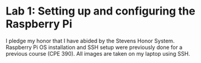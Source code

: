 # Lab 1: Setting up and configuring the Raspberry Pi

I pledge my honor that I have abided by the Stevens Honor System.
Raspberry Pi OS installation and SSH setup were previously done for a previous course (CPE 390).
All images are taken on my laptop using SSH.
